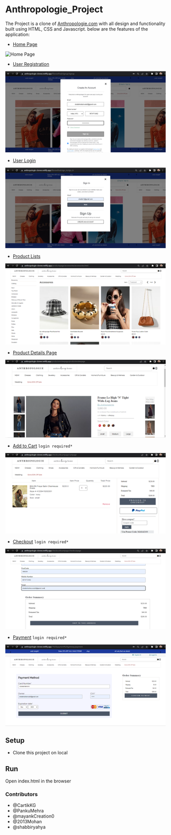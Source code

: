 # Anthropologie_Project
The Project is a clone of [Anthropologie.com](https://www.anthropologie.com) with all design and functionality built using HTML, CSS and Javascript.
below are the features of the application:
- [Home Page](https://anthropologie-clonee.netlify.app/index.html)

![Home Page](https://i.ibb.co/6R9LGWv/home-page.png)

- [User Registration](https://anthropologie-clonee.netlify.app/filenewfinal/signup/signup)

![User Registration](./docs/signup.png)

- [User Login](https://anthropologie-clonee.netlify.app/filenewfinal/singup_signin/singup_signin)

![User Login](./docs/sigin.png)

- [Product Lists](https://anthropologie-clonee.netlify.app/productspage/dress/dresswholepages)

![Product Lists](./docs/2.png)

- [Product Details Page](https://anthropologie-clonee.netlify.app/productsreviewpage/productreviewpage)

![Product Details Page](./docs/3.png)

- [Add to Cart](https://anthropologie-clonee.netlify.app/checkout&cartpage/cartpage) `login required*`

![Add to Cart](./docs/4.png)

- [Checkout](https://anthropologie-clonee.netlify.app/checkout&cartpage/checkoutpage) `login required*`

![Checkout](./docs/5.png)

- [Payment](https://anthropologie-clonee.netlify.app/1%20payment%20gateway/payment) `login required*`

![Payment](./docs/6.png)

## Setup
- Clone this project on local

## Run
Open index.html in the browser

### Contributors
- @CartikKG
- @PankuMehra
- @mayankCreation0
- @2013Mohan
- @shabbiryahya
